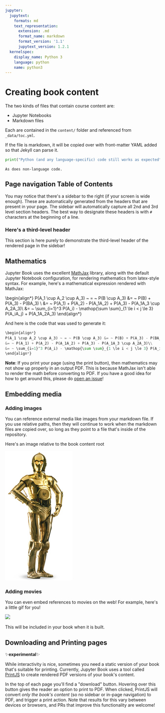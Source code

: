 ```yaml
---
jupyter:
  jupytext:
    formats: md
    text_representation:
      extension: .md
      format_name: markdown
      format_version: '1.1'
      jupytext_version: 1.2.1
  kernelspec:
    display_name: Python 3
    language: python
    name: python3
---
```


# Creating book content

The two kinds of files that contain course content are:

* Jupyter Notebooks
* Markdown files

Each are contained in the `content/` folder and referenced from `_data/toc.yml`.

If the file is markdown, it will be copied over with front-matter YAML added so
that Jekyll can parse it.

<!-- #region -->
```python
print("Python (and any language-specific) code still works as expected")
```

```
As does non-language code.
```
<!-- #endregion -->

## Page navigation Table of Contents

You may notice that there's a sidebar to the right (if your screen is wide enough).
These are automatically generated from the headers that are present in your page.
The sidebar will automatically capture all 2nd and 3rd level section headers.
The best way to designate these headers is with `#` characters at the beginning
of a line.

### Here's a third-level header

This section is here purely to demonstrate the third-level header of the
rendered page in the sidebar!

## Mathematics

Jupyter Book uses the excellent [MathJax](http://docs.mathjax.org/en/latest/) library,
along with the default Jupyter Notebook configuration, for rendering mathematics from
latex-style syntax. For example, here's a mathematical expression rendered with MathJax:

\begin{align*}
P(A_1 \cup A_2 \cup A_3) ~ = ~ P(B \cup A_3) &= ~ P(B) + P(A_3) - P(BA_3) \\
&= ~ P(A_1) + P(A_2) - P(A_1A_2) + P(A_3) - P(A_1A_3 \cup A_2A_3)\\
&= ~ \sum_{i=1}^3 P(A_i) - \mathop{\sum \sum}_{1 \le i < j \le 3} P(A_iA_j) + P(A_1A_2A_3)
\end{align*}

And here is the code that was used to generate it:

<!-- #region -->
```python
\begin{align*}
P(A_1 \cup A_2 \cup A_3) ~ = ~ P(B \cup A_3) &= ~ P(B) + P(A_3) - P(BA_3) \\
&= ~ P(A_1) + P(A_2) - P(A_1A_2) + P(A_3) - P(A_1A_3 \cup A_2A_3)\\
&= ~ \sum_{i=1}^3 P(A_i) - \mathop{\sum \sum}_{1 \le i < j \le 3} P(A_iA_j) + P(A_1A_2A_3)
\end{align*}
```
<!-- #endregion -->

<!-- #region {"tags": ["popout"]} -->
**Note**: If you print your page (using the print button), then mathematics may not show
up properly in an output PDF. This is because MathJax isn't able to render the math
before converting to PDF. If you have a good idea for how to get around this, please do
[open an issue](https://github.com/jupyter/jupyter-book/issues?q=is%3Aissue+is%3Aopen+sort%3Aupdated-desc)!
<!-- #endregion -->

## Embedding media

### Adding images

You can reference external media like images from your markdown file. If you use
relative paths, then they will continue to work when the markdown files are copied over,
so long as they point to a file that's inside of the repository.

Here's an image relative to the book content root

![](../images/C-3PO_droid.png)

### Adding movies

You can even embed references to movies on the web! For example, here's a little gif for you!

![](https://media.giphy.com/media/yoJC2A59OCZHs1LXvW/giphy.gif)

This will be included in your book when it is built.

## Downloading and Printing pages

✨**experimental**✨

While interactivity is nice, sometimes you need a static version of your book
that's suitable for printing. Currently, Jupyter Book uses a tool called
[PrintJS](https://printjs.crabbly.com) to create rendered PDF versions of your
book's content.

In the top of each page you'll find a "download" button. Hovering over this button
gives the reader an option to print to PDF. When clicked, PrintJS will convert
*only the book's content* (so no sidebar or in-page navigation) to PDF, and trigger
a print action. Note that results for this vary between devices or browsers, and
PRs that improve this functionality are welcome!
